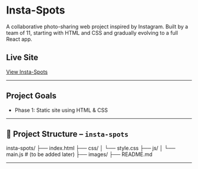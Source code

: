# Insta-Spots

A collaborative photo-sharing web project inspired by Instagram. Built by a team of 11, starting with HTML and CSS and gradually evolving to a full React app.

## Live Site
[View Insta-Spots](https://insta-spots.vercel.app/)

---

## Project Goals
- Phase 1: Static site using HTML & CSS

---

## 📁 Project Structure – `insta-spots`

insta-spots/
├── index.html
├── css/
│ └── style.css
├── js/
│ └── main.js # (to be added later)
├── images/
├── README.md

---
